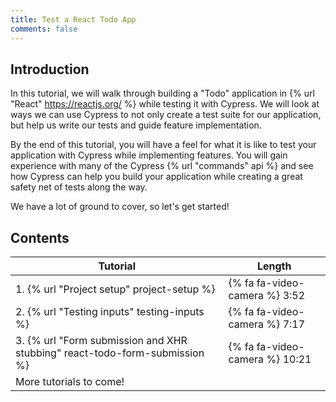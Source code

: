 ```yaml
---
title: Test a React Todo App
comments: false
---
```


## Introduction

In this tutorial, we will walk through building a "Todo" application in {% url "React" https://reactjs.org/ %} while testing it with Cypress. We will look at ways we can use Cypress to not only create a test suite for our application, but help us write our tests and guide feature implementation.

By the end of this tutorial, you will have a feel for what it is like to test your application with Cypress while implementing features. You will gain experience with many of the Cypress {% url "commands" api %} and see how Cypress can help you build your application while creating a great safety net of tests along the way.

We have a lot of ground to cover, so let's get started!

## Contents

| Tutorial | Length|
| -- | -- |
| 1. {% url "Project setup" project-setup %} | {% fa fa-video-camera %} 3:52 |
| 2. {% url "Testing inputs" testing-inputs %} | {% fa fa-video-camera %} 7:17 |
| 3. {% url "Form submission and XHR stubbing" react-todo-form-submission %} | {% fa fa-video-camera %} 10:21 |
| More tutorials to come! | &nbsp; |
